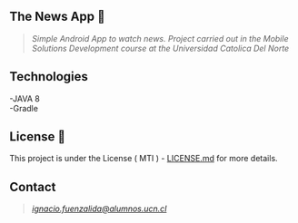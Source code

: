 ## The News App 📰

> _Simple Android App to watch news. Project carried out in the Mobile Solutions Development course at the Universidad Catolica Del Norte_

## Technologies
-JAVA 8<br>
-Gradle<br> 

## License 📄


This project is under the License ( MTI ) -  [LICENSE.md](LICENSE.md) for more details.

## Contact

> *ignacio.fuenzalida@alumnos.ucn.cl*
